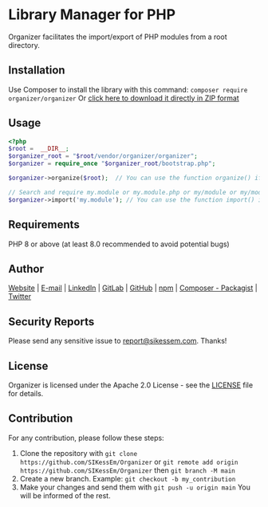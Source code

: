 # Library Manager for PHP
Organizer facilitates the import/export of PHP modules from a root directory.

## Installation
Use Composer to install the library with this command:
`composer require organizer/organizer`
Or [click here to download it directly in ZIP format ](https://github.com/SIKessEm/Organizer/archive/refs/heads/main.zip)

## Usage
```php
<?php
$root =  __DIR__;
$organizer_root = "$root/vendor/organizer/organizer";
$organizer = require_once "$organizer_root/bootstrap.php";

$organizer->organize($root);  // You can use the function organize() if it not exist in your project

// Search and require my.module or my.module.php or my/module or my/module.php from $root and $organizer_root
$organizer->import('my.module'); // You can use the function import() if it not exist in your project
```

## Requirements
PHP 8 or above (at least 8.0 recommended to avoid potential bugs)

## Author
[Website](https://about.sikessem.com) | [E-mail](mailto:developer@sikessem.com) | [LinkedIn](https://linkedin.com/in/SIKessEm) | [GitLab](https://gitlab.com/SIKessEm) | [GitHub](https://github.com/SIKessEm) | [npm](https://npmjs.org/~sikessem) | [Composer - Packagist](https://packagist.org/users/SIKessEm) | [Twitter](https://twitter.com/Ske_SIKessEm)

## Security Reports
Please send any sensitive issue to [report@sikessem.com](mailto:report@sikessem.com). Thanks!

## License
Organizer is licensed under the Apache 2.0 License - see the [LICENSE](./LICENSE) file for details.

## Contribution
For any contribution, please follow these steps:
1. Clone the repository with `git clone https://github.com/SIKessEm/Organizer` or `git remote add origin https://github.com/SIKessEm/Organizer` then `git branch -M main`
2. Create a new branch. Example: `git checkout -b my_contribution`
3. Make your changes and send them with `git push -u origin main`
You will be informed of the rest.
